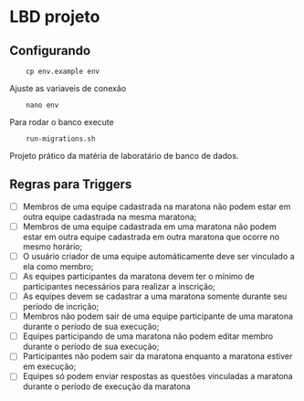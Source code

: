 # LBD projeto

## Configurando

```
    cp env.example env
```

Ajuste as variaveis de conexão

```
    nano env
```

Para rodar o banco execute 

```
    run-migrations.sh
```


Projeto prático da matéria de laboratário de banco de dados.

## Regras para Triggers

- [ ] Membros de uma equipe cadastrada na maratona não podem estar em outra equipe cadastrada na mesma maratona;
- [ ] Membros de uma equipe cadastrada em uma maratona não podem estar em outra equipe cadastrada em outra maratona que ocorre no mesmo horário;
- [ ] O usuário criador de uma equipe automáticamente deve ser vinculado a ela como membro;
- [ ] As equipes participantes da maratona devem ter o mínimo de participantes necessários para realizar a inscrição;
- [ ] As equipes devem se cadastrar a uma maratona somente durante seu período de incrição;
- [ ] Membros não podem sair de uma equipe participante de uma maratona durante o período de sua execução;
- [ ] Equipes participando de uma maratona não podem editar membro durante o período de sua execução;
- [ ] Participantes não podem sair da maratona enquanto a maratona estiver em execução;
- [ ] Equipes só podem enviar respostas as questões vinculadas a maratona durante o período de execução da maratona
